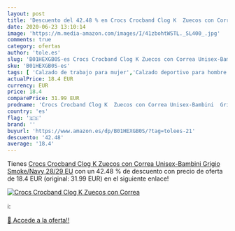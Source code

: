 ```yaml
---
layout: post
title: 'Descuento del 42.48 % en Crocs Crocband Clog K  Zuecos con Correa'
date: 2020-06-23 13:10:14
image: 'https://m.media-amazon.com/images/I/41zbohtWSTL._SL400_.jpg'
comments: true
category: ofertas
author: 'tole.es'
slug: 'B01HEXGB0S-es Crocs Crocband Clog K Zuecos con Correa Unisex-Bambini...'
sku: 'B01HEXGB0S-es'
tags: [ 'Calzado de trabajo para mujer','Calzado deportivo para hombre','Calzado sanitario y de hostelería para mujer','Chanclas y sandalias de piscina para hombre','Sandalias y chanclas para niña','Zapatillas y calzado deportivo para hombre','Zapatos','Zapatos para hombre','Zapatos para mujer','Zapatos para niñas pequeñas','Zapatos y complementos','Zuecos sanitarios y de hostelería para mujer','Zuecos y mules para hombre','zuecos', ]
actualPrice: 18.4 EUR
currency: EUR
price: 18.4
comparePrice: 31.99 EUR
prodname: 'Crocs Crocband Clog K  Zuecos con Correa Unisex-Bambini  Grigio  Smoke/Navy   28/29 EU'
country: 'es'
flag: '🇪🇸'
brand: ''
buyurl: 'https://www.amazon.es/dp/B01HEXGB0S/?tag=tolees-21'
descuento: '42.48'
average: '18.4'
---
```


Tienes [Crocs Crocband Clog K  Zuecos con Correa Unisex-Bambini  Grigio  Smoke/Navy   28/29 EU](https://www.amazon.es/dp/B01HEXGB0S/?tag=tolees-21) con un 42.48 % de descuento con precio de oferta de 18.4 EUR (original: 31.99 EUR) en el siguiente enlace!

[![Crocs Crocband Clog K  Zuecos con Correa](https://m.media-amazon.com/images/I/41zbohtWSTL._SL400_.jpg)](https://www.amazon.es/dp/B01HEXGB0S/?tag=tolees-21)

ℹ️:


[🛒 Accede a la oferta!!](https://www.amazon.es/dp/B01HEXGB0S/?tag=tolees-21)
